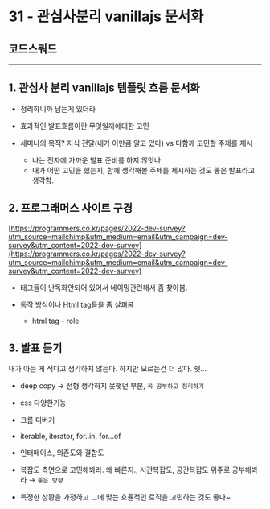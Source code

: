 # 31 - 관심사분리 vanillajs 문서화

## 코드스쿼드

---

## 1\. 관심사 분리 vanillajs 템플릿 흐름 문서화

- 정리하니까 남는게 있더라
- 효과적인 발표흐름이란 무엇일까에대한 고민
- 세미나의 목적? 지식 전달(내가 이만큼 알고 있다) vs 다함께 고민할 주제를 제시

  - 나는 전자에 가까운 발표 준비를 하지 않앗나
  - 내가 어떤 고민을 했는지, 함께 생각해볼 주제를 제시하는 것도 좋은 발표라고 생각함.

## 2\. 프로그래머스 사이트 구경 

[https://programmers.co.kr/pages/2022-dev-survey?utm_source=mailchimp&utm_medium=email&utm_campaign=dev-survey&utm_content=2022-dev-survey](https://programmers.co.kr/pages/2022-dev-survey?utm_source=mailchimp&utm_medium=email&utm_campaign=dev-survey&utm_content=2022-dev-survey)

- 태그들이 난독화안되어 있어서 네이밍관련해서 좀 찾아봄.
- 동작 방식이나 Html tag들을 좀 살펴봄

  - html tag - role

## 3\. 발표 듣기

내가 아는 게 적다고 생각하지 않는다. 하지만 모르는건 더 많다. 쉣...

- deep copy → 전형 생각하지 못햇던 부분, `꼭 공부하고 정리하기`
- css 다양한기능
- 크롬 디버거
- iterable, iterator, for..in, for...of
- 인터페이스, 의존도와 결합도
- 복잡도 측면으로 고민해봐라. 왜 빠른지., 시간복잡도, 공간복잡도 위주로 공부해봐라 → `좋은 방향`  

- 특정한 상황을 가정하고 그에 맞는 효율적인 로직을 고민하는 것도 좋다~
